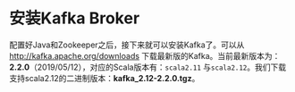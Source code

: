 安装Kafka Broker
================================================================================
配置好Java和Zookeeper之后，接下来就可以安装Kafka了。可以从 http://kafka.apache.org/downloads
下载最新版的Kafka。当前最新版本为：**2.2.0**（2019/05/12），对应的Scala版本有：`scala2.11`
与`scala2.12`。我们下载支持scala2.12的二进制版本：**kafka_2.12-2.2.0.tgz**。